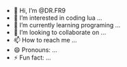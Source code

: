 - 👋 Hi, I’m @DR.FR9
- 👀 I’m interested in coding lua  ...
- 🌱 I’m currently learning  programing ...
- 💞️ I’m looking to collaborate on ...
- 📫 How to reach me ...
- 😄 Pronouns: ...
- ⚡ Fun fact: ...

<!---
DRFR9/DRFR9 is a ✨ special ✨ repository because its `README.md` (this file) appears on your GitHub profile.
You can click the Preview link to take a look at your changes.
--->
